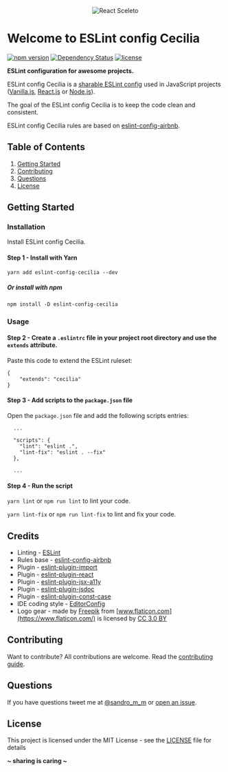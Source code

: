 <p align="center"><img src="http://sandromiguel.com/host/eslint-config-cecilia.png" alt="React Sceleto" /></p>

# Welcome to ESLint config Cecilia

[![npm version](https://badge.fury.io/js/eslint-config-cecilia.svg)](https://badge.fury.io/js/eslint-config-cecilia)
[![Dependency Status](https://david-dm.org/SandroMiguel/eslint-config-cecilia.svg)](https://david-dm.org/SandroMiguel/eslint-config-cecilia)
[![license](https://img.shields.io/badge/License-MIT-blue.svg?style=flat)](LICENSE)

**ESLint configuration for awesome projects.**

ESLint config Cecilia is a [sharable ESLint config](http://eslint.org/docs/developer-guide/shareable-configs.html)
used in JavaScript projects ([Vanilla.js](http://vanilla-js.com/), [React.js](https://reactjs.org/) or
[Node.js](https://nodejs.org/)).

The goal of the ESLint config Cecilia is to keep the code clean and consistent.

ESLint config Cecilia rules are based on [eslint-config-airbnb](https://www.npmjs.com/package/eslint-config-airbnb).

## Table of Contents
1. [Getting Started](#getting-started)
1. [Contributing](#contributing)
1. [Questions](#questions)
1. [License](#license)

## Getting Started

### Installation
Install ESLint config Cecilia.

#### Step 1 - Install with Yarn
`yarn add eslint-config-cecilia --dev`

##### Or install with npm
`npm install -D eslint-config-cecilia`

### Usage

#### Step 2 - Create a `.eslintrc` file in your project root directory and use the `extends` attribute.
Paste this code to extend the ESLint ruleset:
```
{
    "extends": "cecilia"
}
```

#### Step 3 - Add scripts to the `package.json` file
Open the `package.json` file and add the following scripts entries:
```
  ...

  "scripts": {
    "lint": "eslint .",
    "lint-fix": "eslint . --fix"
  },

  ...
```

#### Step 4 - Run the script
`yarn lint` or `npm run lint` to lint your code.

`yarn lint-fix` or `npm run lint-fix` to lint and fix your code.

## Credits
- Linting - [ESLint](https://eslint.org/)
- Rules base - [eslint-config-airbnb](https://www.npmjs.com/package/eslint-config-airbnb)
- Plugin - [eslint-plugin-import](https://www.npmjs.com/package/eslint-plugin-import)
- Plugin - [eslint-plugin-react](https://www.npmjs.com/package/eslint-plugin-react)
- Plugin - [eslint-plugin-jsx-a11y](https://www.npmjs.com/package/eslint-plugin-jsx-a11y)
- Plugin - [eslint-plugin-jsdoc](https://www.npmjs.com/package/eslint-plugin-jsdoc)
- Plugin - [eslint-plugin-const-case](https://www.npmjs.com/package/eslint-plugin-const-case)
- IDE coding style - [EditorConfig](https://editorconfig.org/)
- Logo gear - made by [Freepik](http://www.freepik.com) from [www.flaticon.com](https://www.flaticon.com/) is
licensed by [CC 3.0 BY](http://creativecommons.org/licenses/by/3.0/)

## Contributing
Want to contribute? All contributions are welcome. Read the [contributing guide](CONTRIBUTING.md).

## Questions
If you have questions tweet me at [@sandro_m_m](https://twitter.com/sandro_m_m) or [open an issue](/issues/new).

## License
This project is licensed under the MIT License - see the [LICENSE](LICENSE) file for details

**~ sharing is caring ~**
